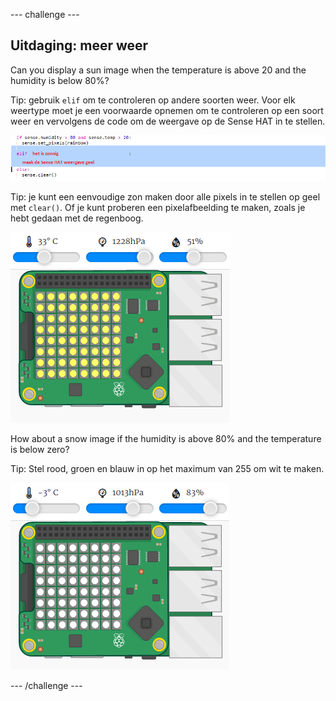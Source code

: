\--- challenge \---

## Uitdaging: meer weer

Can you display a sun image when the temperature is above 20 and the humidity is below 80%?

Tip: gebruik `elif` om te controleren op andere soorten weer. Voor elk weertype moet je een voorwaarde opnemen om te controleren op een soort weer en vervolgens de code om de weergave op de Sense HAT in te stellen.

![schermafbeelding](images/rainbow-elif.png)

Tip: je kunt een eenvoudige zon maken door alle pixels in te stellen op geel met `clear()`. Of je kunt proberen een pixelafbeelding te maken, zoals je hebt gedaan met de regenboog.

![schermafbeelding](images/rainbow-sun.png)

How about a snow image if the humidity is above 80% and the temperature is below zero?

Tip: Stel rood, groen en blauw in op het maximum van 255 om wit te maken.

![schermafbeelding](images/rainbow-snow.png)

\--- /challenge \---